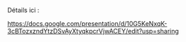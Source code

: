 Détails ici :

https://docs.google.com/presentation/d/10G5KeNxqK-3cBTozxzndYtzDSvAyXtyqkpcrVjwACEY/edit?usp=sharing
